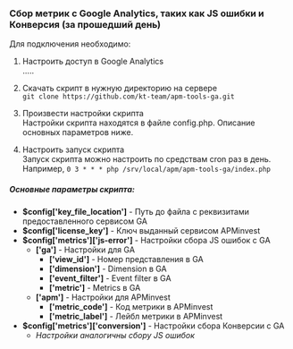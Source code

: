 ### Сбор метрик с Google Analytics, таких как JS ошибки и  Конверсия (за прошедший день)

Для подключения необходимо:
1. Настроить доступ в Google Analytics  
    .....

2. Скачать скрипт в нужную директорию на сервере  
    `git clone https://github.com/kt-team/apm-tools-ga.git`

3. Произвести настройки скрипта  
    Настройки скрипта находятся в файле config.php.
    Описание основных параметров ниже.

4. Настроить запуск скрипта  
    Запуск скрипта можно настроить по средствам cron раз в день.  
    Например, `0 3 * * * php /srv/local/apm/apm-tools-ga/index.php`


##### Основные параметры скрипта:
- **$config['key_file_location']** - Путь до файла с реквизитами предоставленного сервисом GA
- **$config['license_key']** - Ключ выданный сервисом APMinvest
- **$config['metrics']['js-error']** - Настройки сбора JS ошибок с GA
    - **['ga']** - Настройки для GA
        - **['view_id']** - Номер представления в GA
        - **['dimension']** - Dimension в GA
        - **['event_filter']** - Event filter в GA
        - **['metric']** - Metrics в GA
    - **['apm']** - Настройки для APMinvest
        - **['metric_code']** - Код метрики в APMinvest
        - **['metric_label']** - Лейбл метрики в APMinvest
- **$config['metrics']['conversion']** - Настройки сбора Конверсии с GA
    - _Настройки аналогичны сбору JS ошибок_